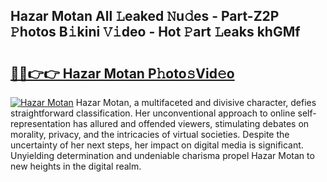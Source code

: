 ## Hazar Motan All 𝙻eaked 𝙽u𝚍es - Part-Z2P 𝙿hotos B𝚒kini 𝚅𝚒deo - Hot 𝙿art 𝙻eaks khGMf

# <h2><a href="http://ld439ga.urlbe.top/?page=Hazar+Motan">🔗🔗👉👉 Hazar Motan P𝚑oto𝚜Vid𝚎o</a></h2>

[![Hazar Motan](https://i.imgur.com/eBuTRDB.gif)](http://ld439ga.urlbe.top/?page=Hazar+Motan)
Hazar Motan, a multifaceted and divisive character, defies straightforward classification. Her unconventional approach to online self-representation has allured and offended viewers, stimulating debates on morality, privacy, and the intricacies of virtual societies. Despite the uncertainty of her next steps, her impact on digital media is significant. Unyielding determination and undeniable charisma propel Hazar Motan to new heights in the digital realm.
